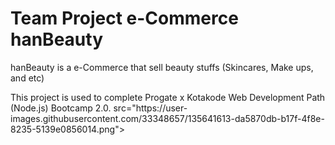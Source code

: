 # Team Project e-Commerce hanBeauty

<p> hanBeauty is a e-Commerce that sell beauty stuffs (Skincares, Make ups, and etc)

<p> This project is used to complete Progate x Kotakode Web Development Path (Node.js) Bootcamp 2.0.
  src="https://user-images.githubusercontent.com/33348657/135641613-da5870db-b17f-4f8e-8235-5139e0856014.png">
